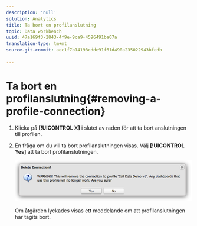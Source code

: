 ```yaml
---
description: 'null'
solution: Analytics
title: Ta bort en profilanslutning
topic: Data workbench
uuid: 47a169f3-2843-4f9e-9ca9-4596491ba07a
translation-type: tm+mt
source-git-commit: aec1f7b14198cdde91f61d490a235022943bfedb

---
```



# Ta bort en profilanslutning{#removing-a-profile-connection}

1. Klicka på **[!UICONTROL X]** i slutet av raden för att ta bort anslutningen till profilen.
1. En fråga om du vill ta bort profilanslutningen visas. Välj **[!UICONTROL Yes]** att ta bort profilanslutningen.

   ![](assets/delete_connection.png)

   Om åtgärden lyckades visas ett meddelande om att profilanslutningen har tagits bort.
